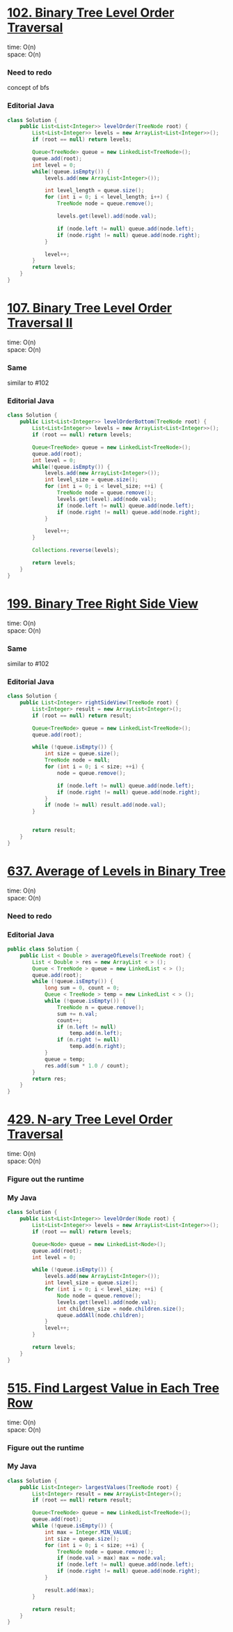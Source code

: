 # [102. Binary Tree Level Order Traversal](https://leetcode.com/problems/binary-tree-level-order-traversal/)

time: O(n)\
space: O(n) 

### Need to redo
concept of bfs

### Editorial Java
``` java
class Solution {
    public List<List<Integer>> levelOrder(TreeNode root) {
        List<List<Integer>> levels = new ArrayList<List<Integer>>();
        if (root == null) return levels;

        Queue<TreeNode> queue = new LinkedList<TreeNode>();
        queue.add(root);
        int level = 0;
        while(!queue.isEmpty()) {
            levels.add(new ArrayList<Integer>());

            int level_length = queue.size();
            for (int i = 0; i < level_length; i++) {
                TreeNode node = queue.remove();

                levels.get(level).add(node.val);

                if (node.left != null) queue.add(node.left);
                if (node.right != null) queue.add(node.right);
            }

            level++;
        }
        return levels;
    }
}
```


# [107. Binary Tree Level Order Traversal II](https://leetcode.com/problems/binary-tree-level-order-traversal-ii/)

time: O(n)\
space: O(n) 

### Same
similar to #102

### Editorial Java
``` java
class Solution {
    public List<List<Integer>> levelOrderBottom(TreeNode root) {
        List<List<Integer>> levels = new ArrayList<List<Integer>>();
        if (root == null) return levels;

        Queue<TreeNode> queue = new LinkedList<TreeNode>();
        queue.add(root);
        int level = 0;
        while(!queue.isEmpty()) {
            levels.add(new ArrayList<Integer>());
            int level_size = queue.size();
            for (int i = 0; i < level_size; ++i) {
                TreeNode node = queue.remove();
                levels.get(level).add(node.val);
                if (node.left != null) queue.add(node.left);
                if (node.right != null) queue.add(node.right);
            }

            level++;
        }

        Collections.reverse(levels);

        return levels;
    }
}
```


# [199. Binary Tree Right Side View](https://leetcode.com/problems/binary-tree-right-side-view/description/)

time: O(n)\
space: O(n) 

### Same
similar to #102

### Editorial Java
``` java
class Solution {
    public List<Integer> rightSideView(TreeNode root) {
        List<Integer> result = new ArrayList<Integer>();
        if (root == null) return result;

        Queue<TreeNode> queue = new LinkedList<TreeNode>();
        queue.add(root);

        while (!queue.isEmpty()) {
            int size = queue.size();
            TreeNode node = null;
            for (int i = 0; i < size; ++i) {
                node = queue.remove();

                if (node.left != null) queue.add(node.left);
                if (node.right != null) queue.add(node.right);
            }
            if (node != null) result.add(node.val);
        }


        return result;
    }
}
```


# [637. Average of Levels in Binary Tree](https://leetcode.com/problems/average-of-levels-in-binary-tree/description/)

time: O(n)\
space: O(n) 

### Need to redo

### Editorial Java
``` java
public class Solution {
    public List < Double > averageOfLevels(TreeNode root) {
        List < Double > res = new ArrayList < > ();
        Queue < TreeNode > queue = new LinkedList < > ();
        queue.add(root);
        while (!queue.isEmpty()) {
            long sum = 0, count = 0;
            Queue < TreeNode > temp = new LinkedList < > ();
            while (!queue.isEmpty()) {
                TreeNode n = queue.remove();
                sum += n.val;
                count++;
                if (n.left != null)
                    temp.add(n.left);
                if (n.right != null)
                    temp.add(n.right);
            }
            queue = temp;
            res.add(sum * 1.0 / count);
        }
        return res;
    }
}
```


# [429. N-ary Tree Level Order Traversal](https://leetcode.com/problems/n-ary-tree-level-order-traversal/description/)

time: O(n)\
space: O(n) 

### Figure out the runtime

### My Java
``` java
class Solution {
    public List<List<Integer>> levelOrder(Node root) {
        List<List<Integer>> levels = new ArrayList<List<Integer>>();
        if (root == null) return levels;

        Queue<Node> queue = new LinkedList<Node>();
        queue.add(root);
        int level = 0;

        while (!queue.isEmpty()) {
            levels.add(new ArrayList<Integer>());
            int level_size = queue.size();
            for (int i = 0; i < level_size; ++i) {
                Node node = queue.remove();
                levels.get(level).add(node.val);
                int children_size = node.children.size();
                queue.addAll(node.children);
            }
            level++;
        }

        return levels;
    }
}
```


# [515. Find Largest Value in Each Tree Row](https://leetcode.com/problems/find-largest-value-in-each-tree-row/description/)

time: O(n)\
space: O(n) 

### Figure out the runtime

### My Java
``` java
class Solution {
    public List<Integer> largestValues(TreeNode root) {
        List<Integer> result = new ArrayList<Integer>();
        if (root == null) return result;

        Queue<TreeNode> queue = new LinkedList<TreeNode>();
        queue.add(root);
        while (!queue.isEmpty()) {
            int max = Integer.MIN_VALUE;
            int size = queue.size();
            for (int i = 0; i < size; ++i) {
                TreeNode node = queue.remove();
                if (node.val > max) max = node.val;
                if (node.left != null) queue.add(node.left);
                if (node.right != null) queue.add(node.right);
            }

            result.add(max);
        }

        return result;
    }
}
```

